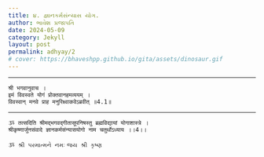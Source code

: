 ```yaml
---
title: ૪. જ્ઞાનકર્મસંન્યાસ યોગ.
author: ભાવેશ પ્રજાપતિ
date: 2024-05-09
category: Jekyll
layout: post
permalink: adhyay/2
# cover: https://bhaveshpp.github.io/gita/assets/dinosaur.gif
---
```


----------

```
श्री भगवानुवाच ।
इमं विवस्वते योगं प्रोक्तवानहमव्ययम् ।
विवस्वान् मनवे प्राह मनुरिक्ष्वाकवेऽब्रवीत् ॥4.1॥
```
> 

> 

----------

```
ૐ तत्सदिति श्रीमद्भगवद्गीतासूपनिषस्तु ब्रह्मविद्यायां योगाशास्त्रे ।
श्रीकृष्णार्जुनसंवादे ज्ञानकर्मसंन्यासयोगो नाम चतुर्थोऽध्याय ।।4।।
```

`ૐ શ્રી પરમાત્મને નમઃ`
`જય શ્રી કૃષ્ણ`
